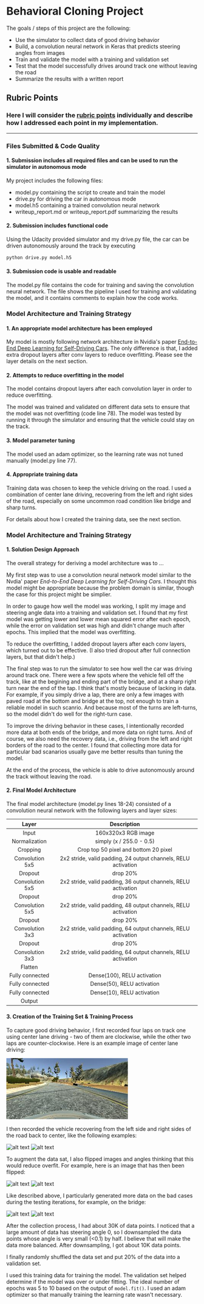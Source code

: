 # **Behavioral Cloning Project**

The goals / steps of this project are the following:
* Use the simulator to collect data of good driving behavior
* Build, a convolution neural network in Keras that predicts steering angles from images
* Train and validate the model with a training and validation set
* Test that the model successfully drives around track one without leaving the road
* Summarize the results with a written report


[//]: # (Image References)

[center]: ./examples/center.jpg
[left_side]: ./example/left_side.jpg
[right_side]: ./example/right_side.jpg
[before_flip]: ./example/before_flip.jpg
[after_flip]: ./example/after_flip.jpg
[bridge1]: ./example/bridge1.jpg
[bridge2]: ./example/bridge2.jpg

## Rubric Points
### Here I will consider the [rubric points](https://review.udacity.com/#!/rubrics/432/view) individually and describe how I addressed each point in my implementation.  

---
### Files Submitted & Code Quality

#### 1. Submission includes all required files and can be used to run the simulator in autonomous mode

My project includes the following files:
* model.py containing the script to create and train the model
* drive.py for driving the car in autonomous mode
* model.h5 containing a trained convolution neural network 
* writeup_report.md or writeup_report.pdf summarizing the results

#### 2. Submission includes functional code
Using the Udacity provided simulator and my drive.py file, the car can be driven autonomously around the track by executing 
```sh
python drive.py model.h5
```

#### 3. Submission code is usable and readable

The model.py file contains the code for training and saving the convolution neural network. The file shows the pipeline I used for training and validating the model, and it contains comments to explain how the code works.

### Model Architecture and Training Strategy

#### 1. An appropriate model architecture has been employed

My model is mostly following network architecture in Nvidia's paper [End-to-End Deep Learning for Self-Driving Cars](https://devblogs.nvidia.com/parallelforall/deep-learning-self-driving-cars/). The only difference is that, I added extra dropout layers after conv layers to reduce overfitting. Please see the layer details on the next section.

#### 2. Attempts to reduce overfitting in the model

The model contains dropout layers after each convolution layer in order to reduce overfitting. 

The model was trained and validated on different data sets to ensure that the model was not overfitting (code line 78). The model was tested by running it through the simulator and ensuring that the vehicle could stay on the track.

#### 3. Model parameter tuning

The model used an adam optimizer, so the learning rate was not tuned manually (model.py line 77).

#### 4. Appropriate training data

Training data was chosen to keep the vehicle driving on the road. I used a combination of center lane driving, recovering from the left and right sides of the road, especially on some uncommon road condition like bridge and sharp turns.

For details about how I created the training data, see the next section. 

### Model Architecture and Training Strategy

#### 1. Solution Design Approach

The overall strategy for deriving a model architecture was to ...

My first step was to use a convolution neural network model similar to the Nvdia' paper *End-to-End Deep Learning for Self-Driving Cars*. I thought this model might be appropriate because the problem domain is similar, though the case for this project might be simplier.

In order to gauge how well the model was working, I split my image and steering angle data into a training and validation set. I found that my first model was getting lower and lower mean squared error after each epoch, while the error on validation set was high and didn't change much after epochs. This implied that the model was overfitting. 

To reduce the overfitting, I added dropout layers after each conv layers, which turned out to be effective. (I also tried dropout after full connection layers, but that didn't help.)

The final step was to run the simulator to see how well the car was driving around track one. There were a few spots where the vehicle fell off the track, like at the begining and ending part of the bridge, and at a sharp right turn near the end of the tap. I think that's mostly because of lacking in data. For example, if you simply drive a lap, there are only a few images with paved road at the bottom and bridge at the top, not enough to train a reliable model in such scanrio. And because most of the turns are left-turns, so the model didn't do well for the right-turn case.

To improve the driving behavior in these cases, I intentionally recorded more data at both ends of the bridge, and more data on right turns. And of course, we also need the recovery data, i.e., driving from the left and right borders of the road to the center. I found that collecting more data for particular bad scanarios usually gave me better results than tuning the model.

At the end of the process, the vehicle is able to drive autonomously around the track without leaving the road.

#### 2. Final Model Architecture

The final model architecture (model.py lines 18-24) consisted of a convolution neural network with the following layers and layer sizes:

| Layer         		      |     Description	        					| 
|:---------------------:|:---------------------------------------------:| 
| Input         		    | 160x320x3 RGB image   							| 
| Normalization         | simply (x / 255.0 - 0.5)            |
| Cropping              | Crop top 50 pixel and bottom 20 pixel |
| Convolution 5x5     	| 2x2 stride, valid padding, 24 output channels, RELU activation 	|
| Dropout               | drop 20%              |
| Convolution 5x5	      | 2x2 stride, valid padding, 36 output channels, RELU activation    |
| Dropout               | drop 20%              |
| Convolution 5x5     	| 2x2 stride, valid padding, 48 output channels, RELU activation 	|
| Dropout               | drop 20%              |
| Convolution 3x3     	| 2x2 stride, valid padding, 64 output channels, RELU activation 	|
| Dropout               | drop 20%              |
| Convolution 3x3     	| 2x2 stride, valid padding, 64 output channels, RELU activation 	|
| Flatten               |        | 
| Fully connected		    | Dense(100), RELU activation      |
| Fully connected		    | Dense(50), RELU activation       |
| Fully connected		    | Dense(10), RELU activation       |
| Output                     |                        |

#### 3. Creation of the Training Set & Training Process

To capture good driving behavior, I first recorded four laps on track one using center lane driving - two of them are clockwise, while the other two laps are counter-clockwise. Here is an example image of center lane driving:

![alt text][center]

I then recorded the vehicle recovering from the left side and right sides of the road back to center, like the following examples:

![alt text][left_side]
![alt text][right_side]

To augment the data sat, I also flipped images and angles thinking that this would reduce overfit. For example, here is an image that has then been flipped:

![alt text][before_flip]
![alt text][after_flip]

Like described above, I particularly generated more data on the bad cases during the testing iterations, for example, on the bridge:

![alt text][bridge1]
![alt text][bridge2]

After the collection process, I had about 30K of data points. I noticed that a large amount of data has steering angle 0, so I downsampled the data points whose angle is very small (<0.1) by half. I believe that will make the data more balanced. After downsampling, I got about 10K data points.

I finally randomly shuffled the data set and put 20% of the data into a validation set. 

I used this training data for training the model. The validation set helped determine if the model was over or under fitting. The ideal number of epochs was 5 to 10 based on the output of `model.fit()`. I used an adam optimizer so that manually training the learning rate wasn't necessary.
